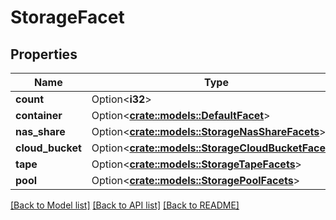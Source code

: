 # StorageFacet

## Properties

Name | Type | Description | Notes
------------ | ------------- | ------------- | -------------
**count** | Option<**i32**> |  | [optional]
**container** | Option<[**crate::models::DefaultFacet**](default_facet.md)> |  | [optional]
**nas_share** | Option<[**crate::models::StorageNasShareFacets**](storage_nas_share_facets.md)> |  | [optional]
**cloud_bucket** | Option<[**crate::models::StorageCloudBucketFacets**](storage_cloud_bucket_facets.md)> |  | [optional]
**tape** | Option<[**crate::models::StorageTapeFacets**](storage_tape_facets.md)> |  | [optional]
**pool** | Option<[**crate::models::StoragePoolFacets**](storage_pool_facets.md)> |  | [optional]

[[Back to Model list]](../README.md#documentation-for-models) [[Back to API list]](../README.md#documentation-for-api-endpoints) [[Back to README]](../README.md)


